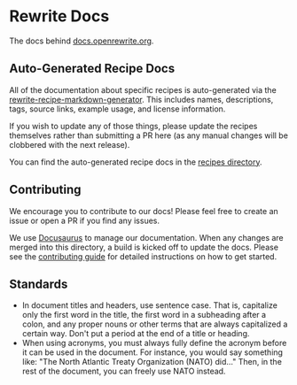 # Rewrite Docs

The docs behind [docs.openrewrite.org](https://docs.openrewrite.org/).

## Auto-Generated Recipe Docs

All of the documentation about specific recipes is auto-generated via the [rewrite-recipe-markdown-generator](https://github.com/openrewrite/rewrite-recipe-markdown-generator). This includes names, descriptions, tags, source links, example usage, and license information.

If you wish to update any of those things, please update the recipes themselves rather than submitting a PR here (as any manual changes will be clobbered with the next release).

You can find the auto-generated recipe docs in the [recipes directory](./docs/recipes/).

## Contributing

We encourage you to contribute to our docs! Please feel free to create an issue or open a PR if you find any issues.

We use [Docusaurus](https://docusaurus.io/) to manage our documentation. When any changes are merged into this directory, a build is kicked off to update the docs. Please see the [contributing guide](https://github.com/openrewrite/.github/blob/main/CONTRIBUTING.md) for detailed instructions on how to get started.

## Standards

* In document titles and headers, use sentence case. That is, capitalize only the first word in the title, the first word in a subheading after a colon, and any proper nouns or other terms that are always capitalized a certain way. Don't put a period at the end of a title or heading.
* When using acronyms, you must always fully define the acronym before it can be used in the document. For instance, you would say something like: "The North Atlantic Treaty Organization (NATO) did..." Then, in the rest of the document, you can freely use NATO instead.
